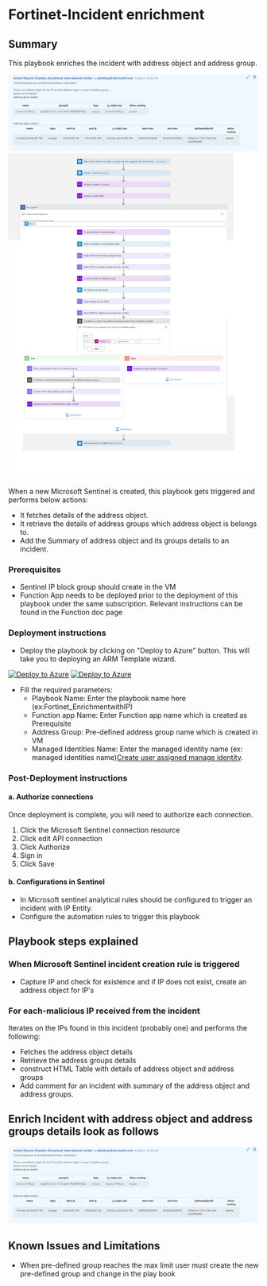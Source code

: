 # Fortinet-Incident enrichment

## Summary
This playbook enriches the incident with address object and address group.

![Fortinet](./Inicdent_Enrichment.PNG)<br>
 ![Fortinet](./Enrichment.PNG)<br>

When a new Microsoft Sentinel is created, this playbook gets triggered and performs below actions:
- It fetches details of the address object.
- It retrieve the details of address groups which address object is belongs to.
- Add the Summary of address object and its groups details to an incident.



### Prerequisites 
- Sentinel IP block group should create in the VM
- Function App needs to be deployed prior to the deployment of this playbook under the same subscription. Relevant instructions can be found in the Function doc page


### Deployment instructions 
- Deploy the playbook by clicking on "Deploy to Azure" button. This will take you to deploying an ARM Template wizard.

[![Deploy to Azure](https://aka.ms/deploytoazurebutton)](https://portal.azure.com/#create/Microsoft.Template/uri/https%3A%2F%2Fraw.githubusercontent.com%2FAzure%2FAzure-Sentinel%2Fmaster%2FPlaybooks%2FFortinet-FortiGate%2FPlaybooks%2FFortinet_IncidentEnrichment%2Fazuredeploy.json) [![Deploy to Azure](https://aka.ms/deploytoazuregovbutton)](https://portal.azure.us/#create/Microsoft.Template/uri/https%3A%2F%2Fraw.githubusercontent.com%2FAzure%2FAzure-Sentinel%2Fmaster%2FPlaybooks%2FFortinet-FortiGate%2FPlaybooks%2FFortinet_IncidentEnrichment%2Fazuredeploy.json)


- Fill the required parameters:
    * Playbook Name: Enter the playbook name here (ex:Fortinet_EnrichmentwithIP)
    * Function app Name: Enter Function app name which is created as Prerequisite
    * Address Group: Pre-defined address group name which is created in VM
    * Managed Identities Name: Enter the managed identity name (ex: managed identities name)[Create user assigned manage identity](https://docs.microsoft.com/azure/active-directory/managed-identities-azure-resources/how-to-manage-ua-identity-portal).

### Post-Deployment instructions 
#### a. Authorize connections
Once deployment is complete, you will need to authorize each connection.
1.  Click the Microsoft Sentinel connection resource
2.  Click edit API connection
3.  Click Authorize
4.  Sign in
5.  Click Save

#### b. Configurations in Sentinel
- In Microsoft sentinel analytical rules should be configured to trigger an incident with IP Entity.
- Configure the automation rules to trigger this playbook

## Playbook steps explained

### When Microsoft Sentinel incident creation rule is triggered

- Capture IP and check for existence and if IP does not exist, create an address object for IP's

### For each-malicious IP received from the incident
Iterates on the IPs found in this incident (probably one) and performs the following:
- Fetches the address object details
- Retrieve the address groups details
- construct HTML Table with details of address object and address groups
- Add comment for an incident with summary of the address object and address groups.

## Enrich Incident with address object and address groups details look as follows

 ![Fortinet](./Inicdent_Enrichment.PNG)<br>
    
## Known Issues and Limitations
- When pre-defined group reaches the max limit user must create the new pre-defined group and change in the play book


